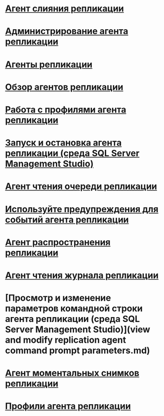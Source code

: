 # [Агент слияния репликации](replication-merge-agent.md)
# [Администрирование агента репликации](replication-agent-administration.md)
# [Агенты репликации](replication-agents.md)
# [Обзор агентов репликации](replication-agents-overview.md)
# [Работа с профилями агента репликации](work-with-replication-agent-profiles.md)
# [Запуск и остановка агента репликации (среда SQL Server Management Studio)](start-and-stop-a-replication-agent-sql-server-management-studio.md)
# [Агент чтения очереди репликации](replication-queue-reader-agent.md)
# [Используйте предупреждения для событий агента репликации](use-alerts-for-replication-agent-events.md)
# [Агент распространения репликации](replication-distribution-agent.md)
# [Агент чтения журнала репликации](replication-log-reader-agent.md)
# [Просмотр и изменение параметров командной строки агента репликации (среда SQL Server Management Studio)](view and modify replication agent command prompt parameters.md)
# [Агент моментальных снимков репликации](replication-snapshot-agent.md)
# [Профили агента репликации](replication-agent-profiles.md)
